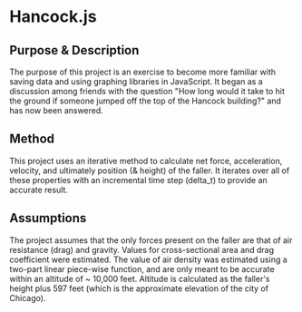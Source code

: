 # Hancock.js

## Purpose & Description

The purpose of this project is an exercise to become more familiar with saving data and using graphing libraries in JavaScript. It began as a discussion among friends with the question "How long would it take to hit the ground if someone jumped off the top of the Hancock building?" and has now been answered.

## Method

This project uses an iterative method to calculate net force, acceleration, velocity, and ultimately position (& height) of the faller. It iterates over all of these properties with an incremental time step (delta_t) to provide an accurate result.

## Assumptions

The project assumes that the only forces present on the faller are that of air resistance (drag) and gravity. Values for cross-sectional area and drag coefficient were estimated. The value of air density was estimated using a two-part linear piece-wise function, and are only meant to be accurate within an altitude of ~ 10,000 feet. Altitude is calculated as the faller's height plus 597 feet (which is the approximate elevation of the city of Chicago).
